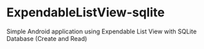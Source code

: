 # ExpendableListView-sqlite
Simple Android application using Expendable List View with SQLite Database (Create and Read)

